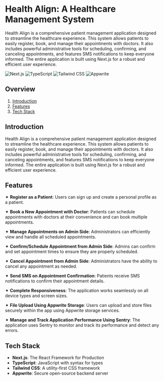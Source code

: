 # Health Align: A Healthcare Management System

Health Align is a comprehensive patient management application designed to streamline the healthcare experience. This system allows patients to easily register, book, and manage their appointments with doctors. It also includes powerful administrative tools for scheduling, confirming, and canceling appointments, and features SMS notifications to keep everyone informed. The entire application is built using Next.js for a robust and efficient user experience.

![Next.js](https://img.shields.io/badge/Next.js-000000?style=for-the-badge&logo=next.js&logoColor=white&labelColor=000000)
![TypeScript](https://img.shields.io/badge/TypeScript-007ACC?style=for-the-badge&logo=typescript&logoColor=white&labelColor=007ACC)
![Tailwind CSS](https://img.shields.io/badge/Tailwind_CSS-06B6D4?style=for-the-badge&logo=tailwindcss&logoColor=white&labelColor=06B6D4)
![Appwrite](https://img.shields.io/badge/Appwrite-F02E65?style=for-the-badge&logo=appwrite&logoColor=white&labelColor=F02E65)

## Overview
1. [Introduction](#introduction)
2. [Features](#features)
3. [Tech Stack](#tech-stack)

## Introduction
Health Align is a comprehensive patient management application designed to streamline the healthcare experience. This system allows patients to easily register, book, and manage their appointments with doctors. It also includes powerful administrative tools for scheduling, confirming, and canceling appointments, and features SMS notifications to keep everyone informed. The entire application is built using Next.js for a robust and efficient user experience.

## Features
✦ **Register as a Patient**: Users can sign up and create a personal profile as a patient.

✦ **Book a New Appointment with Doctor**: Patients can schedule appointments with doctors at their convenience and can book multiple appointments.

✦ **Manage Appointments on Admin Side**: Administrators can efficiently view and handle all scheduled appointments.

✦ **Confirm/Schedule Appointment from Admin Side**: Admins can confirm and set appointment times to ensure they are properly scheduled.

✦ **Cancel Appointment from Admin Side**: Administrators have the ability to cancel any appointment as needed.

✦ **Send SMS on Appointment Confirmation**: Patients receive SMS notifications to confirm their appointment details.

✦ **Complete Responsiveness**: The application works seamlessly on all device types and screen sizes.

✦ **File Upload Using Appwrite Storage**: Users can upload and store files securely within the app using Appwrite storage services.

✦ **Manage and Track Application Performance Using Sentry**: The application uses Sentry to monitor and track its performance and detect any errors.

## Tech Stack
- **Next.js**: The React Framework for Production
- **TypeScript**: JavaScript with syntax for types
- **Tailwind CSS**: A utility-first CSS framework
- **Appwrite**: Secure open-source backend server
